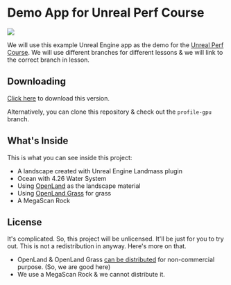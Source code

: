 # Demo App for Unreal Perf Course

[![](https://user-images.githubusercontent.com/50838/119766227-454cc200-bed2-11eb-97e5-3d91f2494ff4.png)](https://www.youtube.com/playlist?list=PLsyGu3bA_w_AtJl6HiJfXcazzxuQN-udi)

We will use this example Unreal Engine app as the demo for the [Unreal Perf Course](https://www.youtube.com/playlist?list=PLsyGu3bA_w_AtJl6HiJfXcazzxuQN-udi). We will use different branches for different lessons & we will link to the correct branch in lesson.

## Downloading

[Click here](https://github.com/GameDev4K/UnrealPerfCourseDemo/archive/refs/heads/profile-gpu.zip) to download this version.

Alternatively, you can clone this repository & check out the `profile-gpu` branch.

## What's Inside

This is what you can see inside this project:

* A landscape created with Unreal Engine Landmass plugin
* Ocean with 4.26 Water System
* Using [OpenLand](https://www.unrealengine.com/marketplace/en-US/product/openland-customizable-landscape-auto-material?sessionInvalidated=true) as the landscape material
* Using [OpenLand Grass](https://unrealengine.com/marketplace/en-US/product/openland-grass-customizable-game-ready-grass-system) for grass
* A MegaScan Rock

## License

It's complicated. So, this project will be unlicensed. It'll be just for you to try out. This is not a redistribution in anyway. Here's more on that.

* OpenLand & OpenLand Grass [can be distributed](https://github.com/GameDev4K/unreal-openland) for non-commercial purpose. (So, we are good here)
* We use a MegaScan Rock & we cannot distribute it.

